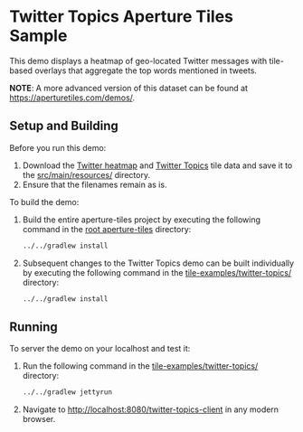 Twitter Topics Aperture Tiles Sample
====================================

This demo displays a heatmap of geo-located Twitter messages with tile-based overlays that aggregate the top words mentioned in tweets. 

**NOTE**: A more advanced version of this dataset can be found at https://aperturetiles.com/demos/.

## Setup and Building ##

Before you run this demo:

1. Download the [Twitter heatmap](http://assets.oculusinfo.com/tiles/downloads/tilesets/twitter-heatmap.zip) and [Twitter Topics](http://assets.oculusinfo.com/tiles/downloads/tilesets/twitter-curated-topics.zip) tile data and save it to the [src/main/resources/](src/main/resources/) directory.
2. Ensure that the filenames remain as is.

To build the demo:

1. Build the entire aperture-tiles project by executing the following command in the [root aperture-tiles](../../) directory:

	```bash
	../../gradlew install
	```

2. Subsequent changes to the Twitter Topics demo can be built individually by executing the following command in the [tile-examples/twitter-topics/](.) directory:

	```bash
	../../gradlew install
	```

## Running ##

To server the demo on your localhost and test it:

1. Run the following command in the [tile-examples/twitter-topics/](.) directory:

	```bash
	../../gradlew jettyrun
	```

2. Navigate to [http://localhost:8080/twitter-topics-client](http://localhost:8080/twitter-topics-client) in any modern browser.